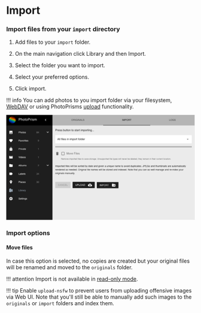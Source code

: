 # Import #

### Import files from your `import` directory ###

1. Add files to your `import` folder. 

2. On the main navigation click Library and then Import.

3. Select the folder you want to import.

4. Select your preferred options.

5. Click import.

!!! info
    You can add photos to you import folder via your filesystem, [WebDAV](webdav.md)  or using PhotoPrisms [upload](upload.md) functionality.

![Screenshot](img/import.png)

### Import options ###

#### Move files ####
In case this option is selected, no copies are created but your original files will be renamed and moved to the `originals` folder.

!!! attention
    Import is not available in [read-only mode](../settings/library.md).
    
!!! tip 
    Enable `upload-nsfw` to prevent users from uploading offensive images via Web UI. 
    Note that you'll still be able to manually add such images to the `originals` or `import` folders and index them.

    

